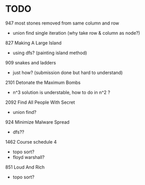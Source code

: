 # TODO
947 most stones removed from same column and row 
 - union find single iteration (why take row & column as node?)<br/>

827 Making A Large Island
- using dfs? (painting island method)<br/>

909 snakes and ladders
- just how? (submission done but hard to understand)

2101 Detonate the Maximum Bombs
- n^3 solution is understable, how to do in n^2 ?

2092 Find All People With Secret
- union find?
  
924 Minimize Malware Spread
- dfs??
  
1462 Course schedule 4
- topo sort?
- floyd warshall?

851 Loud And Rich
- topo sort?

